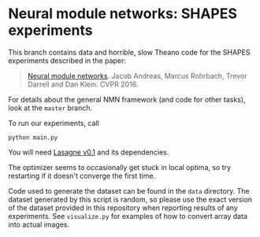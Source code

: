 # Neural module networks: SHAPES experiments


This branch contains data and horrible, slow Theano code for the SHAPES
experiments described in the paper:

> [Neural module networks](http://arxiv.org/abs/1511.02799). Jacob Andreas,
> Marcus Rohrbach, Trevor Darrell and Dan Klein. CVPR 2016. 

For details about the general NMN framework (and code for other tasks), look at
the `master` branch.

To run our experiments, call

    python main.py

You will need [Lasagne v0.1](https://pypi.python.org/pypi/Lasagne/0.1) and its
dependencies.

The optimizer seems to occasionally get stuck in local optima, so try restarting
if it doesn't converge the first time.

Code used to generate the dataset can be found in the `data` directory. The
dataset generated by this script is random, so please use the exact version of
the dataset provided in this repository when reporting results of any
experiments. See `visualize.py` for examples of how to convert array data into 
actual images.
